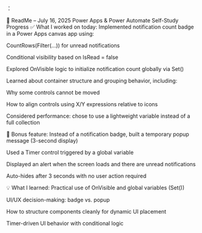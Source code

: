 ：

📘 ReadMe – July 16, 2025
Power Apps & Power Automate Self-Study Progress
✅ What I worked on today:
Implemented notification count badge in a Power Apps canvas app using:

CountRows(Filter(...)) for unread notifications

Conditional visibility based on IsRead = false

Explored OnVisible logic to initialize notification count globally via Set()

Learned about container structure and grouping behavior, including:

Why some controls cannot be moved

How to align controls using X/Y expressions relative to icons

Considered performance: chose to use a lightweight variable instead of a full collection

🧡 Bonus feature:
Instead of a notification badge, built a temporary popup message (3-second display)

Used a Timer control triggered by a global variable

Displayed an alert when the screen loads and there are unread notifications

Auto-hides after 3 seconds with no user action required

💡 What I learned:
Practical use of OnVisible and global variables (Set())

UI/UX decision-making: badge vs. popup

How to structure components cleanly for dynamic UI placement

Timer-driven UI behavior with conditional logic
